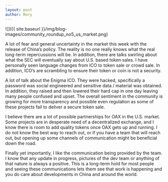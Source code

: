 ```yaml
---
layout: post
author: Rory
---
```


![]({{ site.baseurl }}/img/blog-images/community_roundup_no5_us_market.png)

A lot of fear and general uncertainty in the market this week with the release of China’s policy. The reality is no one really knows what the real long-term repercussions will be. In addition, there are talks swirling about what the SEC will eventually say about U.S. based token sales. I have personally seen language changes from ICO to token sale or crowd sale. In addition, ICO’s are scrambling to ensure their token or coin is not a security.

A lot of talk about the Enigma ICO. They were hacked, specifically a password was social engineered and sensitive data / material was obtained. In addition, they raised and then lowered their hard cap in one day leaving many people confused and upset. The overall sentiment in the community is growing for more transparency and possible even regulation as some of these projects fail to deliver a secure token sale.

I believe there are a lot of possible partnerships for OAX in the U.S. market. Some projects are in desperate need of a decentralized exchange, and I know there is room to add quality tokens once OAX gets up and running. I do not know the best way to reach out, or if you have a team that will reach out, but opening up some channels of communication might be beneficial down the road.

Finally yet importantly, I like the communication being provided by the team. I know that any update in progress, pictures of the dev team or anything of that nature is always a positive. This is a long-term hold for most people and seeing these communications lets them see that work is happening and you do care about developments in China and around the world.
